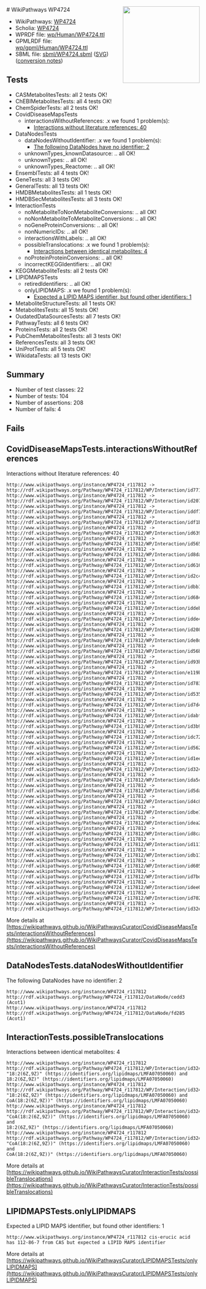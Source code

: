 <img style="float: right; width: 200px" src="../logo.png" />
# WikiPathways WP4724

* WikiPathways: [WP4724](https://identifiers.org/wikipathways:WP4724)
* Scholia: [WP4724](https://scholia.toolforge.org/wikipathways/WP4724)
* WPRDF file: [wp/Human/WP4724.ttl](../wp/Human/WP4724.ttl)
* GPMLRDF file: [wp/gpml/Human/WP4724.ttl](../wp/gpml/Human/WP4724.ttl)
* SBML file: [sbml/WP4724.sbml](../sbml/WP4724.sbml) ([SVG](../sbml/WP4724.svg)) ([conversion notes](../sbml/WP4724.txt))

## Tests
* CASMetabolitesTests: all 2 tests OK!
* ChEBIMetabolitesTests: all 4 tests OK!
* ChemSpiderTests: all 2 tests OK!
* CovidDiseaseMapsTests
    * interactionsWithoutReferences: .x we found 1 problem(s):
        * [Interactions without literature references: 40](#9701cd3e)
* DataNodesTests
    * dataNodesWithoutIdentifier: .x we found 1 problem(s):
        * [The following DataNodes have no identifier: 2](#d2d32fa1)
    * unknownTypes_knownDatasource: .. all OK!
    * unknownTypes: .. all OK!
    * unknownTypes_Reactome: .. all OK!
* EnsemblTests: all 4 tests OK!
* GeneTests: all 3 tests OK!
* GeneralTests: all 13 tests OK!
* HMDBMetabolitesTests: all 1 tests OK!
* HMDBSecMetabolitesTests: all 3 tests OK!
* InteractionTests
    * noMetaboliteToNonMetaboliteConversions: .. all OK!
    * noNonMetaboliteToMetaboliteConversions: .. all OK!
    * noGeneProteinConversions: .. all OK!
    * nonNumericIDs: .. all OK!
    * interactionsWithLabels: .. all OK!
    * possibleTranslocations: .x we found 1 problem(s):
        * [Interactions between identical metabolites: 4](#d59038c7)
    * noProteinProteinConversions: .. all OK!
    * incorrectKEGGIdentifiers: .. all OK!
* KEGGMetaboliteTests: all 2 tests OK!
* LIPIDMAPSTests
    * retiredIdentifiers: .. all OK!
    * onlyLIPIDMAPS: .x we found 1 problem(s):
        * [Expected a LIPID MAPS identifier, but found other identifiers: 1](#48cc60b8)
* MetaboliteStructureTests: all 1 tests OK!
* MetabolitesTests: all 15 tests OK!
* OudatedDataSourcesTests: all 7 tests OK!
* PathwayTests: all 6 tests OK!
* ProteinsTests: all 2 tests OK!
* PubChemMetabolitesTests: all 3 tests OK!
* ReferencesTests: all 3 tests OK!
* UniProtTests: all 5 tests OK!
* WikidataTests: all 13 tests OK!


## Summary

* Number of test classes: 22
* Number of tests: 104
* Number of assertions: 208
* Number of fails: 4

## Fails

<a name="9701cd3e" />

## CovidDiseaseMapsTests.interactionsWithoutReferences

Interactions without literature references: 40
```
http://www.wikipathways.org/instance/WP4724_r117812 -> http://rdf.wikipathways.org/Pathway/WP4724_r117812/WP/Interaction/id77129dfb
http://www.wikipathways.org/instance/WP4724_r117812 -> http://rdf.wikipathways.org/Pathway/WP4724_r117812/WP/Interaction/id20755215
http://www.wikipathways.org/instance/WP4724_r117812 -> http://rdf.wikipathways.org/Pathway/WP4724_r117812/WP/Interaction/iddf79f2c3
http://www.wikipathways.org/instance/WP4724_r117812 -> http://rdf.wikipathways.org/Pathway/WP4724_r117812/WP/Interaction/idf1bdcb43
http://www.wikipathways.org/instance/WP4724_r117812 -> http://rdf.wikipathways.org/Pathway/WP4724_r117812/WP/Interaction/id63903398
http://www.wikipathways.org/instance/WP4724_r117812 -> http://rdf.wikipathways.org/Pathway/WP4724_r117812/WP/Interaction/id565ca71a
http://www.wikipathways.org/instance/WP4724_r117812 -> http://rdf.wikipathways.org/Pathway/WP4724_r117812/WP/Interaction/id8da87a18
http://www.wikipathways.org/instance/WP4724_r117812 -> http://rdf.wikipathways.org/Pathway/WP4724_r117812/WP/Interaction/id616835f1
http://www.wikipathways.org/instance/WP4724_r117812 -> http://rdf.wikipathways.org/Pathway/WP4724_r117812/WP/Interaction/id2c4707dd
http://www.wikipathways.org/instance/WP4724_r117812 -> http://rdf.wikipathways.org/Pathway/WP4724_r117812/WP/Interaction/idbb1648f2
http://www.wikipathways.org/instance/WP4724_r117812 -> http://rdf.wikipathways.org/Pathway/WP4724_r117812/WP/Interaction/id684e9342
http://www.wikipathways.org/instance/WP4724_r117812 -> http://rdf.wikipathways.org/Pathway/WP4724_r117812/WP/Interaction/iddeb85705
http://www.wikipathways.org/instance/WP4724_r117812 -> http://rdf.wikipathways.org/Pathway/WP4724_r117812/WP/Interaction/idde47067
http://www.wikipathways.org/instance/WP4724_r117812 -> http://rdf.wikipathways.org/Pathway/WP4724_r117812/WP/Interaction/id20862bcb
http://www.wikipathways.org/instance/WP4724_r117812 -> http://rdf.wikipathways.org/Pathway/WP4724_r117812/WP/Interaction/ide8d150b2
http://www.wikipathways.org/instance/WP4724_r117812 -> http://rdf.wikipathways.org/Pathway/WP4724_r117812/WP/Interaction/id56b210b1
http://www.wikipathways.org/instance/WP4724_r117812 -> http://rdf.wikipathways.org/Pathway/WP4724_r117812/WP/Interaction/id93b154cf
http://www.wikipathways.org/instance/WP4724_r117812 -> http://rdf.wikipathways.org/Pathway/WP4724_r117812/WP/Interaction/e119b
http://www.wikipathways.org/instance/WP4724_r117812 -> http://rdf.wikipathways.org/Pathway/WP4724_r117812/WP/Interaction/id78313134
http://www.wikipathways.org/instance/WP4724_r117812 -> http://rdf.wikipathways.org/Pathway/WP4724_r117812/WP/Interaction/id53590b30
http://www.wikipathways.org/instance/WP4724_r117812 -> http://rdf.wikipathways.org/Pathway/WP4724_r117812/WP/Interaction/id7d46cc4a
http://www.wikipathways.org/instance/WP4724_r117812 -> http://rdf.wikipathways.org/Pathway/WP4724_r117812/WP/Interaction/idabf63d01
http://www.wikipathways.org/instance/WP4724_r117812 -> http://rdf.wikipathways.org/Pathway/WP4724_r117812/WP/Interaction/id3b91fd0
http://www.wikipathways.org/instance/WP4724_r117812 -> http://rdf.wikipathways.org/Pathway/WP4724_r117812/WP/Interaction/idc728c3e3
http://www.wikipathways.org/instance/WP4724_r117812 -> http://rdf.wikipathways.org/Pathway/WP4724_r117812/WP/Interaction/id562b997
http://www.wikipathways.org/instance/WP4724_r117812 -> http://rdf.wikipathways.org/Pathway/WP4724_r117812/WP/Interaction/id1ee5a55c
http://www.wikipathways.org/instance/WP4724_r117812 -> http://rdf.wikipathways.org/Pathway/WP4724_r117812/WP/Interaction/id324dad5c
http://www.wikipathways.org/instance/WP4724_r117812 -> http://rdf.wikipathways.org/Pathway/WP4724_r117812/WP/Interaction/ida5c6fa4c
http://www.wikipathways.org/instance/WP4724_r117812 -> http://rdf.wikipathways.org/Pathway/WP4724_r117812/WP/Interaction/id5da5d3ea
http://www.wikipathways.org/instance/WP4724_r117812 -> http://rdf.wikipathways.org/Pathway/WP4724_r117812/WP/Interaction/id4c8c007d
http://www.wikipathways.org/instance/WP4724_r117812 -> http://rdf.wikipathways.org/Pathway/WP4724_r117812/WP/Interaction/idbe158483
http://www.wikipathways.org/instance/WP4724_r117812 -> http://rdf.wikipathways.org/Pathway/WP4724_r117812/WP/Interaction/idea22af42
http://www.wikipathways.org/instance/WP4724_r117812 -> http://rdf.wikipathways.org/Pathway/WP4724_r117812/WP/Interaction/id8cad3b21
http://www.wikipathways.org/instance/WP4724_r117812 -> http://rdf.wikipathways.org/Pathway/WP4724_r117812/WP/Interaction/id11188542
http://www.wikipathways.org/instance/WP4724_r117812 -> http://rdf.wikipathways.org/Pathway/WP4724_r117812/WP/Interaction/idb118f4ea
http://www.wikipathways.org/instance/WP4724_r117812 -> http://rdf.wikipathways.org/Pathway/WP4724_r117812/WP/Interaction/id605d64cc
http://www.wikipathways.org/instance/WP4724_r117812 -> http://rdf.wikipathways.org/Pathway/WP4724_r117812/WP/Interaction/id7bd50cb7
http://www.wikipathways.org/instance/WP4724_r117812 -> http://rdf.wikipathways.org/Pathway/WP4724_r117812/WP/Interaction/idee062bce
http://www.wikipathways.org/instance/WP4724_r117812 -> http://rdf.wikipathways.org/Pathway/WP4724_r117812/WP/Interaction/id7022d7fe
http://www.wikipathways.org/instance/WP4724_r117812 -> http://rdf.wikipathways.org/Pathway/WP4724_r117812/WP/Interaction/id32e4ff6a
```

More details at [https://wikipathways.github.io/WikiPathwaysCurator/CovidDiseaseMapsTests/interactionsWithoutReferences](https://wikipathways.github.io/WikiPathwaysCurator/CovidDiseaseMapsTests/interactionsWithoutReferences)

<a name="d2d32fa1" />

## DataNodesTests.dataNodesWithoutIdentifier

The following DataNodes have no identifier: 2
```
http://www.wikipathways.org/instance/WP4724_r117812 http://rdf.wikipathways.org/Pathway/WP4724_r117812/DataNode/cedd3 (Acot1)
http://www.wikipathways.org/instance/WP4724_r117812 http://rdf.wikipathways.org/Pathway/WP4724_r117812/DataNode/fd285 (Acot1)
```

<a name="d59038c7" />

## InteractionTests.possibleTranslocations

Interactions between identical metabolites: 4
```
http://www.wikipathways.org/instance/WP4724_r117812 http://rdf.wikipathways.org/Pathway/WP4724_r117812/WP/Interaction/id324dad5c "18:2(6Z,9Z)" (https://identifiers.org/lipidmaps/LMFA07050060) and 
18:2(6Z,9Z)" (https://identifiers.org/lipidmaps/LMFA07050060)
http://www.wikipathways.org/instance/WP4724_r117812 http://rdf.wikipathways.org/Pathway/WP4724_r117812/WP/Interaction/id324dad5c "18:2(6Z,9Z)" (https://identifiers.org/lipidmaps/LMFA07050060) and 
CoA(18:2(6Z,9Z))" (https://identifiers.org/lipidmaps/LMFA07050060)
http://www.wikipathways.org/instance/WP4724_r117812 http://rdf.wikipathways.org/Pathway/WP4724_r117812/WP/Interaction/id324dad5c "CoA(18:2(6Z,9Z))" (https://identifiers.org/lipidmaps/LMFA07050060) and 
18:2(6Z,9Z)" (https://identifiers.org/lipidmaps/LMFA07050060)
http://www.wikipathways.org/instance/WP4724_r117812 http://rdf.wikipathways.org/Pathway/WP4724_r117812/WP/Interaction/id324dad5c "CoA(18:2(6Z,9Z))" (https://identifiers.org/lipidmaps/LMFA07050060) and 
CoA(18:2(6Z,9Z))" (https://identifiers.org/lipidmaps/LMFA07050060)
```

More details at [https://wikipathways.github.io/WikiPathwaysCurator/InteractionTests/possibleTranslocations](https://wikipathways.github.io/WikiPathwaysCurator/InteractionTests/possibleTranslocations)

<a name="48cc60b8" />

## LIPIDMAPSTests.onlyLIPIDMAPS

Expected a LIPID MAPS identifier, but found other identifiers: 1
```
http://www.wikipathways.org/instance/WP4724_r117812 cis-erucic acid has 112-86-7 from CAS but expected a LIPID MAPS identifier
```

More details at [https://wikipathways.github.io/WikiPathwaysCurator/LIPIDMAPSTests/onlyLIPIDMAPS](https://wikipathways.github.io/WikiPathwaysCurator/LIPIDMAPSTests/onlyLIPIDMAPS)

